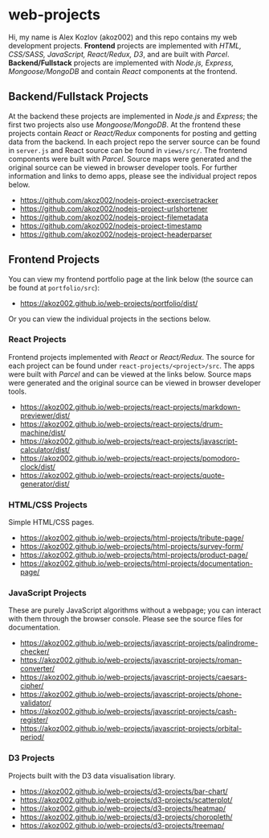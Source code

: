# web-projects

Hi, my name is Alex Kozlov (akoz002) and this repo contains my web development projects. **Frontend** projects are implemented with *HTML, CSS/SASS, JavaScript, React/Redux, D3*, and are built with *Parcel*. **Backend/Fullstack** projects are implemented with *Node.js, Express, Mongoose/MongoDB* and contain *React* components at the frontend.

## Backend/Fullstack Projects

At the backend these projects are implemented in *Node.js* and *Express*; the first two projects also use *Mongoose/MongoDB*. At the frontend these projects contain *React* or *React/Redux* components for posting and getting data from the backend. In each project repo the server source can be found in `server.js` and React source can be found in `views/src/`. The frontend components were built with *Parcel*. Source maps were generated and the original source can be viewed in browser developer tools. For further information and links to demo apps, please see the individual project repos below.

* https://github.com/akoz002/nodejs-project-exercisetracker
* https://github.com/akoz002/nodejs-project-urlshortener
* https://github.com/akoz002/nodejs-project-filemetadata
* https://github.com/akoz002/nodejs-project-timestamp
* https://github.com/akoz002/nodejs-project-headerparser

## Frontend Projects

You can view my frontend portfolio page at the link below (the source can be found at `portfolio/src`):

* https://akoz002.github.io/web-projects/portfolio/dist/

Or you can view the individual projects in the sections below.

### React Projects

Frontend projects implemented with *React* or *React/Redux*. The source for each project can be found under `react-projects/<project>/src`. The apps were built with *Parcel* and can be viewed at the links below. Source maps were generated and the original source can be viewed in browser developer tools.

* https://akoz002.github.io/web-projects/react-projects/markdown-previewer/dist/
* https://akoz002.github.io/web-projects/react-projects/drum-machine/dist/
* https://akoz002.github.io/web-projects/react-projects/javascript-calculator/dist/
* https://akoz002.github.io/web-projects/react-projects/pomodoro-clock/dist/
* https://akoz002.github.io/web-projects/react-projects/quote-generator/dist/

### HTML/CSS Projects

Simple HTML/CSS pages.
* https://akoz002.github.io/web-projects/html-projects/tribute-page/
* https://akoz002.github.io/web-projects/html-projects/survey-form/
* https://akoz002.github.io/web-projects/html-projects/product-page/
* https://akoz002.github.io/web-projects/html-projects/documentation-page/

### JavaScript Projects

These are purely JavaScript algorithms without a webpage; you can interact with them through the browser console. Please see the source files for documentation.
* https://akoz002.github.io/web-projects/javascript-projects/palindrome-checker/
* https://akoz002.github.io/web-projects/javascript-projects/roman-converter/
* https://akoz002.github.io/web-projects/javascript-projects/caesars-cipher/
* https://akoz002.github.io/web-projects/javascript-projects/phone-validator/
* https://akoz002.github.io/web-projects/javascript-projects/cash-register/
* https://akoz002.github.io/web-projects/javascript-projects/orbital-period/

### D3 Projects

Projects built with the D3 data visualisation library.
* https://akoz002.github.io/web-projects/d3-projects/bar-chart/
* https://akoz002.github.io/web-projects/d3-projects/scatterplot/
* https://akoz002.github.io/web-projects/d3-projects/heatmap/
* https://akoz002.github.io/web-projects/d3-projects/choropleth/
* https://akoz002.github.io/web-projects/d3-projects/treemap/
